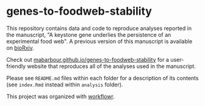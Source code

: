 # genes-to-foodweb-stability

This repository contains data and code to reproduce analyses reported in the manuscript, "A keystone gene underlies the persistence of an experimental food web". A previous version of this manuscript is available on [bioRxiv](https://doi.org/10.1101/2020.06.23.167387).

Check out [mabarbour.github.io/genes-to-foodweb-stability](https://mabarbour.github.io/genes-to-foodweb-stability/) for a user-friendly website that reproduces all of the analyses used in the manuscript.

Please see `README.md` files within each folder for a description of its contents (see `index.Rmd` instead within `analysis` folder).

This project was organized with [workflowr](https://github.com/jdblischak/workflowr).
